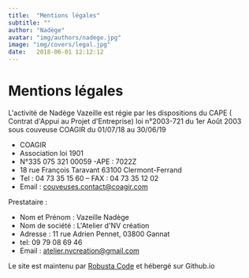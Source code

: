 ```yaml
---
title:  "Mentions légales"
subtitle: ""
author: "Nadège"
avatar: "img/authors/nadege.jpg"
image: "img/covers/legal.jpg"
date:   2018-06-01 12:12:12
---
```



Mentions légales
====

L'activité de Nadège Vazeille est régie par les dispositions du CAPE ( Contrat d'Appui au Projet
d'Entreprise) loi n°2003-721 du 1er Août 2003 sous couveuse COAGIR du 01/07/18 au 30/06/19

* COAGIR
* Association loi 1901
* N°335 075 321 00059 -APE : 7022Z
* 18 rue François Taravant 63100 Clermont-Ferrand
* Tel : 04 73 35 15 60 – FAX : 04 73 35 12 02
* Email : couveuses.contact@coagir.com

Prestataire :

* Nom et Prénom : Vazeille Nadège
* Nom de société : L'Atelier d'NV création
* Adresse : 11 rue Adrien Pennet, 03800 Gannat
* tel: 09 79 08 69 46
* Email : atelier.nvcreation@gmail.com


Le site est maintenu par [Robusta Code](http://www.robusta.io) et hébergé sur Github.io

